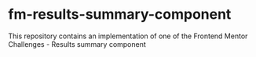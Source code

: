 # fm-results-summary-component
This repository contains an implementation of one of the Frontend Mentor Challenges - Results summary component
